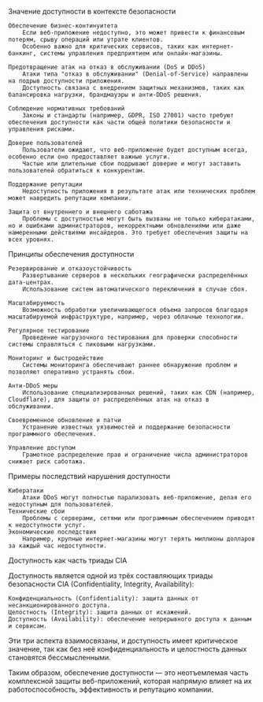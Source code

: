 Значение доступности в контексте безопасности

    Обеспечение бизнес-континуитета
        Если веб-приложение недоступно, это может привести к финансовым потерям, срыву операций или утрате клиентов.
        Особенно важно для критических сервисов, таких как интернет-банкинг, системы управления предприятием или онлайн-магазины.

    Предотвращение атак на отказ в обслуживании (DoS и DDoS)
        Атаки типа "отказ в обслуживании" (Denial-of-Service) направлены на подрыв доступности приложения.
        Доступность связана с внедрением защитных механизмов, таких как балансировка нагрузки, брандмауэры и анти-DDoS решения.

    Соблюдение нормативных требований
        Законы и стандарты (например, GDPR, ISO 27001) часто требуют обеспечения доступности как части общей политики безопасности и управления рисками.

    Доверие пользователей
        Пользователи ожидают, что веб-приложение будет доступным всегда, особенно если оно предоставляет важные услуги.
        Частые или длительные сбои подрывают доверие и могут заставить пользователей обратиться к конкурентам.

    Поддержание репутации
        Недоступность приложения в результате атак или технических проблем может навредить репутации компании.

    Защита от внутреннего и внешнего саботажа
        Проблемы с доступностью могут быть вызваны не только кибератаками, но и ошибками администраторов, некорректными обновлениями или даже намеренными действиями инсайдеров. Это требует обеспечения защиты на всех уровнях.

Принципы обеспечения доступности

    Резервирование и отказоустойчивость
        Развертывание серверов в нескольких географически распределённых дата-центрах.
        Использование систем автоматического переключения в случае сбоя.

    Масштабируемость
        Возможность обработки увеличивающегося объема запросов благодаря масштабируемой инфраструктуре, например, через облачные технологии.

    Регулярное тестирование
        Проведение нагрузочного тестирования для проверки способности системы справляться с пиковыми нагрузками.

    Мониторинг и быстродействие
        Системы мониторинга обеспечивают раннее обнаружение проблем и позволяют оперативно устранять сбои.

    Анти-DDoS меры
        Использование специализированных решений, таких как CDN (например, Cloudflare), для защиты от распределённых атак на отказ в обслуживании.

    Своевременное обновление и патчи
        Устранение известных уязвимостей и поддержание безопасности программного обеспечения.

    Управление доступом
        Грамотное распределение прав и ограничение числа администраторов снижает риск саботажа.

Примеры последствий нарушения доступности

    Кибератаки
        Атаки DDoS могут полностью парализовать веб-приложение, делая его недоступным для пользователей.
    Технические сбои
        Проблемы с серверами, сетями или программным обеспечением приводят к недоступности услуг.
    Экономические последствия
        Например, крупные интернет-магазины могут терять миллионы долларов за каждый час недоступности.

Доступность как часть триады CIA

Доступность является одной из трёх составляющих триады безопасности CIA (Confidentiality, Integrity, Availability):

    Конфиденциальность (Confidentiality): защита данных от несанкционированного доступа.
    Целостность (Integrity): защита данных от искажений.
    Доступность (Availability): обеспечение непрерывного доступа к данным и сервисам.

Эти три аспекта взаимосвязаны, и доступность имеет критическое значение, так как без неё конфиденциальность и целостность данных становятся бессмысленными.

Таким образом, обеспечение доступности — это неотъемлемая часть комплексной защиты веб-приложений, которая напрямую влияет на их работоспособность, эффективность и репутацию компании.